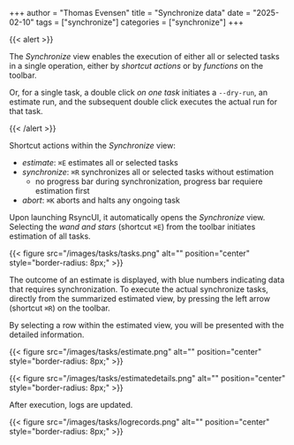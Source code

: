 +++
author = "Thomas Evensen"
title =  "Synchronize data"
date = "2025-02-10"
tags = ["synchronize"]
categories = ["synchronize"]
+++

{{< alert >}}

The *Synchronize* view enables the execution of either all or selected tasks in a single operation, either by *shortcut actions* or by *functions* on the toolbar.

Or, for a single task, a double click *on one task* initiates a `--dry-run`, an estimate run, and the subsequent double click executes the actual run for that task.

{{< /alert >}}

Shortcut actions within the *Synchronize* view:

- *estimate*: `⌘E` estimates all or selected tasks
- *synchronize*: `⌘R` synchronizes all or selected tasks without estimation
  - no progress bar during synchronization, progress bar requiere estimation first
- *abort*: `⌘K` aborts and halts any ongoing task

Upon launching RsyncUI, it automatically opens the *Synchronize* view. Selecting the *wand and stars* (shortcut `⌘E`) from the toolbar initiates estimation of all tasks.

{{< figure src="/images/tasks/tasks.png" alt="" position="center" style="border-radius: 8px;" >}}

The outcome of an estimate is displayed, with blue numbers indicating data that requires synchronization. To execute the actual synchronize tasks, directly from the summarized estimated view, by pressing the left arrow (shortcut `⌘R`) on the toolbar.

By selecting a row within the estimated view, you will be presented with the detailed information.

{{< figure src="/images/tasks/estimate.png" alt="" position="center" style="border-radius: 8px;" >}}

{{< figure src="/images/tasks/estimatedetails.png" alt="" position="center" style="border-radius: 8px;" >}}

After execution, logs are updated.

{{< figure src="/images/tasks/logrecords.png" alt="" position="center" style="border-radius: 8px;" >}}
